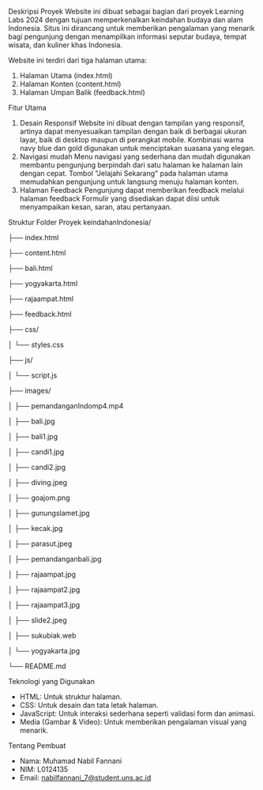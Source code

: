 Deskripsi Proyek
Website ini dibuat sebagai bagian dari proyek Learning Labs 2024 dengan tujuan memperkenalkan keindahan budaya dan alam Indonesia. Situs ini dirancang untuk memberikan pengalaman yang menarik bagi pengunjung dengan menampilkan informasi seputar budaya, tempat wisata, dan kuliner khas Indonesia.

Website ini terdiri dari tiga halaman utama:
1.	Halaman Utama (index.html)
2.	Halaman Konten (content.html)
3.	Halaman Umpan Balik (feedback.html)

Fitur Utama
1.	Desain Responsif
    Website ini dibuat dengan tampilan yang responsif, artinya dapat menyesuaikan tampilan dengan baik di berbagai ukuran layar, baik di desktop maupun di perangkat mobile.
Kombinasi warna navy blue dan gold digunakan untuk menciptakan suasana yang elegan.
2.	Navigasi mudah
    Menu navigasi yang sederhana dan mudah digunakan membantu pengunjung berpindah dari satu halaman ke halaman lain dengan cepat.
Tombol "Jelajahi Sekarang" pada halaman utama memudahkan pengunjung untuk langsung menuju halaman konten.
3.	Halaman Feedback
    Pengunjung dapat memberikan feedback melalui halaman feedback Formulir yang disediakan dapat diisi untuk menyampaikan kesan, saran, atau pertanyaan.

Struktur Folder Proyek
keindahanIndonesia/

├── index.html

├── content.html

├── bali.html

├── yogyakarta.html

├── rajaampat.html

├── feedback.html

├── css/

│   └── styles.css

├── js/

│   └── script.js

├── images/

│   ├── pemandanganIndomp4.mp4

│   ├── bali.jpg

│   ├── bali1.jpg

│   ├── candi1.jpg

│   ├── candi2.jpg

│   ├── diving.jpeg

│   ├── goajom.png

│   ├── gunungslamet.jpg

│   ├── kecak.jpg

│   ├── parasut.jpeg

│   ├── pemandanganbali.jpg

│   ├── rajaampat.jpg

│   ├── rajaampat2.jpg

│   ├── rajaampat3.jpg

│   ├── slide2.jpeg

│   ├── sukubiak.web

│   └── yogyakarta.jpg

└── README.md

Teknologi yang Digunakan
 - HTML: Untuk struktur halaman.
 - CSS: Untuk desain dan tata letak halaman.
 - JavaScript: Untuk interaksi sederhana seperti validasi form dan animasi.
 - Media (Gambar & Video): Untuk memberikan pengalaman visual yang menarik.

Tentang Pembuat
 - Nama: Muhamad Nabil Fannani
 - NIM: L0124135
 - Email: nabilfannani_7@student.uns.ac.id
